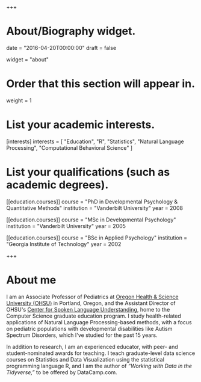 +++
# About/Biography widget.

date = "2016-04-20T00:00:00"
draft = false

widget = "about"

# Order that this section will appear in.
weight = 1

# List your academic interests.
[interests]
  interests = [
    "Education",
    "R",
    "Statistics",
    "Natural Language Processing",
    "Computational Behavioral Science"
  ]

# List your qualifications (such as academic degrees).
[[education.courses]]
  course = "PhD in Developmental Psychology & Quantitative Methods"
  institution = "Vanderbilt University"
  year = 2008

[[education.courses]]
  course = "MSc in Developmental Psychology"
  institution = "Vanderbilt University"
  year = 2005

[[education.courses]]
  course = "BSc in Applied Psychology"
  institution = "Georgia Institute of Technology"
  year = 2002
 
+++

# About me

I am an Associate Professor of Pediatrics at <a href = "https://www.ohsu.edu">Oregon Health & Science University (OHSU)</a> in Portland, Oregon, and the Assistant Director of OHSU's <a href = "https://www.ohsu.edu/xd/research/centers-institutes/center-for-spoken-language-understanding/" target = "_blank">Center for Spoken Language Understanding</a>, home to the Computer Science graduate education program. I study health-related applications of Natural Language Processing-based methods, with a focus on pediatric populations with developmental disabilities like Autism Spectrum Disorders, which I've studied for the past 15 years.

In addition to research, I am an experienced educator, with peer- and student-nominated awards for teaching. I teach graduate-level data science courses on Statistics and Data Visualization using the statistical programming language R, and I am the author of *“Working with Data in the Tidyverse,”* to be offered by DataCamp.com. 

